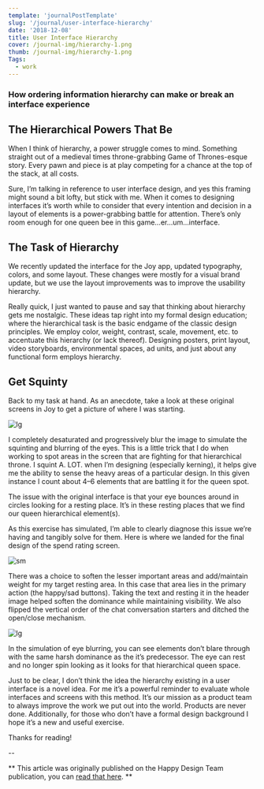 ```yaml
---
template: 'journalPostTemplate'
slug: '/journal/user-interface-hierarchy'
date: '2018-12-08'
title: User Interface Hierarchy
cover: /journal-img/hierarchy-1.png
thumb: /journal-img/hierarchy-1.png
Tags:
  - work
---
```


### How ordering information hierarchy can make or break an interface experience

## The Hierarchical Powers That Be

When I think of hierarchy, a power struggle comes to mind. Something straight out of a medieval times throne-grabbing Game of Thrones-esque story. Every pawn and piece is at play competing for a chance at the top of the stack, at all costs.

Sure, I’m talking in reference to user interface design, and yes this framing might sound a bit lofty, but stick with me. When it comes to designing interfaces it’s worth while to consider that every intention and decision in a layout of elements is a power-grabbing battle for attention. There’s only room enough for one queen bee in this game…er…um…interface.

## The Task of Hierarchy

We recently updated the interface for the Joy app, updated typography, colors, and some layout. These changes were mostly for a visual brand update, but we use the layout improvements was to improve the usability hierarchy.

Really quick, I just wanted to pause and say that thinking about hierarchy gets me nostalgic. These ideas tap right into my formal design education; where the hierarchical task is the basic endgame of the classic design principles. We employ color, weight, contrast, scale, movement, etc. to accentuate this hierarchy (or lack thereof). Designing posters, print layout, video storyboards, environmental spaces, ad units, and just about any functional form employs hierarchy.

## Get Squinty

Back to my task at hand. As an anecdote, take a look at these original screens in Joy to get a picture of where I was starting.

![lg](/journal-img/ui-hierarchy-1.png)

I completely desaturated and progressively blur the image to simulate the squinting and blurring of the eyes. This is a little trick that I do when working to spot areas in the screen that are fighting for that hierarchical throne. I squint A. LOT. when I’m designing (especially kerning), it helps give me the ability to sense the heavy areas of a particular design. In this given instance I count about 4–6 elements that are battling it for the queen spot.

The issue with the original interface is that your eye bounces around in circles looking for a resting place. It’s in these resting places that we find our queen hierarchical element(s).

As this exercise has simulated, I’m able to clearly diagnose this issue we’re having and tangibly solve for them. Here is where we landed for the final design of the spend rating screen.

![sm](/journal-img/ui-hierarchy-4.png)

There was a choice to soften the lesser important areas and add/maintain weight for my target resting area. In this case that area lies in the primary action (the happy/sad buttons). Taking the text and resting it in the header image helped soften the dominance while maintaining visibility. We also flipped the vertical order of the chat conversation starters and ditched the open/close mechanism.

![lg](/journal-img/ui-hierarchy-2.png)

In the simulation of eye blurring, you can see elements don’t blare through with the same harsh dominance as the it’s predecessor. The eye can rest and no longer spin looking as it looks for that hierarchical queen space.

Just to be clear, I don’t think the idea the hierarchy existing in a user interface is a novel idea. For me it’s a powerful reminder to evaluate whole interfaces and screens with this method. It’s our mission as a product team to always improve the work we put out into the world. Products are never done. Additionally, for those who don’t have a formal design background I hope it’s a new and useful exercise.

Thanks for reading!

--

** This article was originally published on the Happy Design Team publication, you can [read that here](https://medium.com/happy-design/user-interface-hierarchy-291f279ce9ad). **
